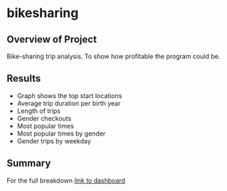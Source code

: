 # bikesharing

## Overview of Project
Bike-sharing trip analysis. To show how profitable the program could be.

## Results
* Graph shows the top start locations
* Average trip duration per birth year
* Length of trips
* Gender checkouts
* Most popular times
* Most popular times by gender
* Gender trips by weekday
## Summary

For the full breakdown
[link to dashboard](https://public.tableau.com/views/challenge14_16530804329350/BikeTrips?:language=en-US&publish=yes&:display_count=n&:origin=viz_share_link)
